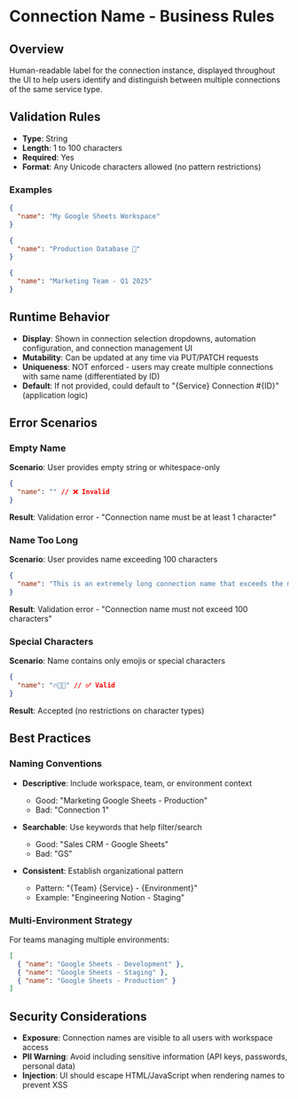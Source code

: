 # Connection Name - Business Rules

## Overview

Human-readable label for the connection instance, displayed throughout the UI to help users identify and distinguish between multiple connections of the same service type.

## Validation Rules

- **Type**: String
- **Length**: 1 to 100 characters
- **Required**: Yes
- **Format**: Any Unicode characters allowed (no pattern restrictions)

### Examples

```json
{
  "name": "My Google Sheets Workspace"
}
```

```json
{
  "name": "Production Database 🚀"
}
```

```json
{
  "name": "Marketing Team - Q1 2025"
}
```

## Runtime Behavior

- **Display**: Shown in connection selection dropdowns, automation configuration, and connection management UI
- **Mutability**: Can be updated at any time via PUT/PATCH requests
- **Uniqueness**: NOT enforced - users may create multiple connections with same name (differentiated by ID)
- **Default**: If not provided, could default to "{Service} Connection #{ID}" (application logic)

## Error Scenarios

### Empty Name

**Scenario**: User provides empty string or whitespace-only

```json
{
  "name": "" // ❌ Invalid
}
```

**Result**: Validation error - "Connection name must be at least 1 character"

### Name Too Long

**Scenario**: User provides name exceeding 100 characters

```json
{
  "name": "This is an extremely long connection name that exceeds the maximum allowed length and should be rejected..." // ❌ 101+ chars
}
```

**Result**: Validation error - "Connection name must not exceed 100 characters"

### Special Characters

**Scenario**: Name contains only emojis or special characters

```json
{
  "name": "🔥🚀💯" // ✅ Valid
}
```

**Result**: Accepted (no restrictions on character types)

## Best Practices

### Naming Conventions

- **Descriptive**: Include workspace, team, or environment context
  - Good: "Marketing Google Sheets - Production"
  - Bad: "Connection 1"

- **Searchable**: Use keywords that help filter/search
  - Good: "Sales CRM - Google Sheets"
  - Bad: "GS"

- **Consistent**: Establish organizational pattern
  - Pattern: "{Team} {Service} - {Environment}"
  - Example: "Engineering Notion - Staging"

### Multi-Environment Strategy

For teams managing multiple environments:

```json
[
  { "name": "Google Sheets - Development" },
  { "name": "Google Sheets - Staging" },
  { "name": "Google Sheets - Production" }
]
```

## Security Considerations

- **Exposure**: Connection names are visible to all users with workspace access
- **PII Warning**: Avoid including sensitive information (API keys, passwords, personal data)
- **Injection**: UI should escape HTML/JavaScript when rendering names to prevent XSS

